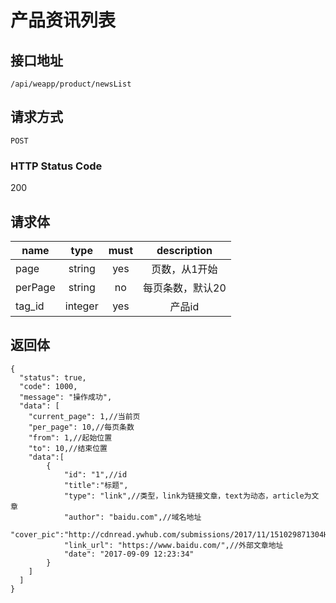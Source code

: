 # 产品资讯列表

## 接口地址

`/api/weapp/product/newsList`

## 请求方式

`POST`

### HTTP Status Code

200

## 请求体

| name     | type     | must     | description |
|----------|:--------:|:--------:|:--------:|
| page   | string   | yes     | 页数，从1开始 |
| perPage   | string   | no     | 每页条数，默认20 |
| tag_id   | integer   | yes     | 产品id |



## 返回体

```json5
{
  "status": true,
  "code": 1000,
  "message": "操作成功",
  "data": [
    "current_page": 1,//当前页
    "per_page": 10,//每页条数
    "from": 1,//起始位置
    "to": 10,//结束位置
    "data":[
        {
            "id": "1",//id
            "title":"标题",
            "type": "link",//类型，link为链接文章，text为动态，article为文章
            "author": "baidu.com",//域名地址
            "cover_pic":"http://cdnread.ywhub.com/submissions/2017/11/151029871304HBuRd.jpeg",
            "link_url": "https://www.baidu.com/",//外部文章地址
            "date": "2017-09-09 12:23:34"
        }
    ]
  ]
}
``` 
